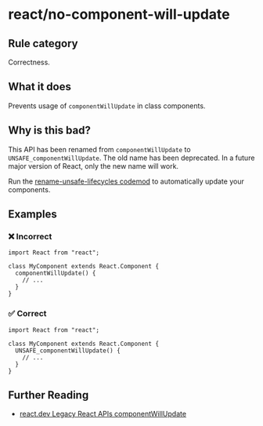 # react/no-component-will-update

## Rule category

Correctness.

## What it does

Prevents usage of `componentWillUpdate` in class components.

## Why is this bad?

This API has been renamed from `componentWillUpdate` to `UNSAFE_componentWillUpdate`. The old name has been deprecated. In a future major version of React, only the new name will work.

Run the [rename-unsafe-lifecycles codemod](https://github.com/reactjs/react-codemod#rename-unsafe-lifecycles) to automatically update your components.

## Examples

### ❌ Incorrect

```tsx
import React from "react";

class MyComponent extends React.Component {
  componentWillUpdate() {
    // ...
  }
}
```

### ✅ Correct

```tsx
import React from "react";

class MyComponent extends React.Component {
  UNSAFE_componentWillUpdate() {
    // ...
  }
}
```

## Further Reading

- [react.dev Legacy React APIs componentWillUpdate](https://react.dev/reference/react/Component#componentwillupdate)

